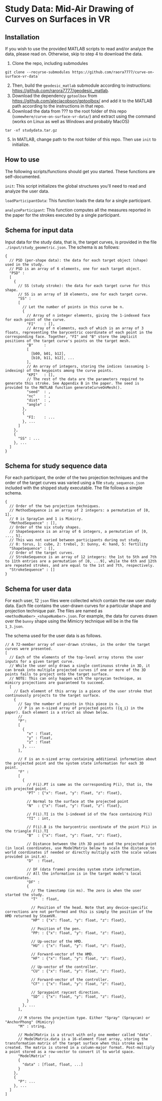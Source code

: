 # Study Data: Mid-Air Drawing of Curves on Surfaces in VR

## Installation

If you wish to use the provided MATLAB scripts to read and/or analyze the data, please read on. Otherwise, skip to step 4 to download the data.
1. Clone the repo, including submodules
```
git clone --recurse-submodules https://github.com/raora7777/curve-on-surface-vr-data`
```
2. Then, build the `geodesic_matlab` submodule according to instructions: https://github.com/rarora7777/geodesic_matlab.
3. Download the dependency `gptoolbox` from https://github.com/alecjacobson/gptoolbox/ and add it to the MATLAB path according to the instructions in that repo.
4. Download the data from ??? to the root folder of this repo (`somewhere/curve-on-surface-vr-data/`) and extract using the command (works on Linux as well as Windows and probably MacOS)
```
tar -xf studydata.tar.gz
```
5. In MATLAB, change path to the root folder of this repo. Then use `init` to initialize.

## How to use
The following scripts/functions should get you started. These functions are self-documented.

`init`: This script initializes the global structures you'll need to read and analyze the user data.

`loadParticipantData`: This function loads the data for a single participant.

`analyzeParticipant`: This function computes all the measures reported in the paper for the strokes executed by a single participant.


## Schema for input data

Input data for the study data, that is, the target curves, is provided in the file `./input/study_geometric.json`. The schema is as follows:

```
{
  // PSD (per-shape data): the data for each target object (shape) used in the study.
  // PSD is an array of 6 elements, one for each target object.
  "PSD" :
  [
    {
	  // SS (study stroke): the data for each target curve for this shape.
	  // SS is an array of 10 elements, one for each target curve.
      "SS" :
      [
	    // Let the number of points in this curve be n.
	    { 
		  // Array of n integer elements, giving the 1-indexed face for each point of the curve.
		  "FI"    : [],
		  // Array of n elements, each of which is an array of 3 floats, representing the barycentric coordinate of each point in the corresponding face. Together, "FI" and "B" store the implicit positions of the target curve's points on the target mesh.
		  "B"     :
		  [
		    [b00, b01, b12], 
			[b10, b11, b12], ...
		  ], 
		  // An array of integers, storing the indices (assuming 1-indexing) of the keypoints among the curve points.
		  "KPI"   : [],
		  // The rest of the data are the parameters required to generate this stroke. See Appendix B in the paper. The seed is provided to the MATLAB function generateCurveOnMesh().
		  "seed"  : ,
		  "nc"    : ,
		  "dist"  : ,
		  "angle" :
		}, 
		{
		  "FI:    : ...
		}, ...
	  ]
    }, 
	{
	  "SS" : ...
	}, ...
  ]
}
```


## Schema for study sequence data

For each participant, the order of the two projection techniques and the order of the target curves was varied using a file `study_sequence.json` included with the shipped study executable. The file follows a simple schema.

```
{
  // Order of the two projection techniques.
  // MethodSequence is an array of 2 integers: a permutation of [0, 1].
  // 0 is SprayCan and 1 is Mimicry.
  "MethodSequence" : [],
  // Order of the six study shapes.
  // ShapeSequence is an array of 6 integers, a permutation of [0, ..., 5].
  // This was not varied between participants during out study.
  // 0: torus, 1: cube, 2: trebol, 3: bunny, 4: hand, 5: fertility
  "ShapeSequence" : [],
  // Order of the target curves.
  // StrokeSequence is an array of 12 integers: the 1st to 5th and 7th to 11th entries are a permutation of [0, ...9], while the 6th and 12th are repeated strokes, and are equal to the 1st and 7th, respectively.
  "StrokeSequence" : []
}
```

## Schema for user data

For each user, 12 `json` files were collected which contain the raw user study data. Each file contains the user-drawn curves for a particular shape and projection technique pair. The files are named as `<methodNumber>_<shapeNumber>.json`. For example, the data for curves drawn over the `bunny` shape using the Mimicry technique will be in the file `1_3.json`.

The schema used for the user data is as follows.

```
// A 72-member array of user-drawn strokes, in the order the target curves were presented.
[
  // Each of the elements of the top-level array stores the user inputs for a given target curve.
  // While the user only draws a single continuous stroke in 3D, it can break into multiple projected curves if one or more of the 3D points fails to project onto the target surface.
  // NOTE: This can only happen with the spraycan technique, as mimicry projections are guaranteed to succeed.
  [
    // Each element of this array is a piece of the user stroke that continuously projects to the target surface.
    {
	  // Say the number of points in this piece is n.
	  // P is an n-sized array of projected points ({q_i} in the paper). Each element is a struct as shown below.
	  // 
      "P": 
	  [
	    { 
		  "x" : float,
		  "y" : float, 
		  "z" : float
		}, ...
	  ],
	  
	  // F is an n-sized array containing additional information about the projected point and the system state information for each 3D point.
	  "F" :
	  [
	    {
		  // F(i).PT is same as the corresponding P(i), that is, the ith projected point.
		  "PT" : {"x": float, "y": float, "z": float},
		  
		  // Normal to the surface at the projected point
		  "N"  : {"x": float, "y": float, "z": float},
		  
		  // F(i).TI is the 1-indexed id of the face containing P(i)
		  "TI" : int,
		  
		  // F(i).B is the barycentric coordinate of the point P(i) in the triangle F(i).TI
		  "B"  : {"x": float, "y": float, "z": float},
		  
		  // Distance between the ith 3D point and the projected point (in local coordinates, use ModelMatrix below to scale the distance to world coordinates if needed or directly multiply with the scale values provided in init.m).
		  "D"  : float,
		  
		  // DF (data frame) provides system state information.
		  // All the information is in the target model's local coordinates.
		  "DF" :
		  {
		    // The timestamp (in ms). The zero is when the user started the study. 
		    "T"  : float,
			
			// Position of the head. Note that any device-specific corrections are not performed and this is simply the position of the HMD returned by SteamVR.
			"HP" : {"x": float, "y": float, "z": float},
			
			// Position of the pen.
			"PP: : {"x": float, "y": float, "z": float},
			
			// Up-vector of the HMD.
			"HU" : {"x": float, "y": float, "z": float},
			
			// Forward-vector of the HMD.
			"HF" : {"x": float, "y": float, "z": float},
			
			// Up-vector of the controller.
			"CU" : {"x": float, "y": float, "z": float},
			
			// Forward-vector of the controller.
			"CF" : {"x": float, "y": float, "z": float},
			
			// Spraypaint raycast direction.
			"SD" : {"x": float, "y": float, "z": float},
		  }
		}, ...
	  ],
	  
	  // M stores the projection type. Either "Spray" (Spraycan) or "AnchorPhong" (Mimicry)
	  "M" : string,
	  
	  // ModelMatrix is a struct with only one member called "data".
	  // ModelMatrix.data is a 16-element float array, storing the transformation matrix of the target surface when this stroke was created. The matrix is stored in a column-major format. Post-multiply a point stored as a row-vector to convert it to world space.
	  "ModelMatrix" : 
	  {
	    "data" : [float, float, ...]
	  }
	}, 
	{
	  "P": ...
	}, ...
  ]  
]
```

 
